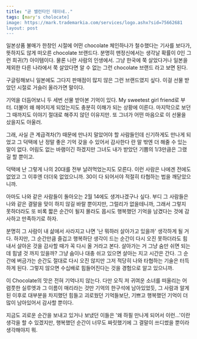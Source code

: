 ```yaml
---
title: "곧 밸런타인 데이네.."
tags: [mary's cholocate]
image: https://mark.trademarkia.com/services/logo.ashx?sid=75662681
layout: post
---
```


일본상품 불매가 한창인 시절에 어떤 chocolate 체인하나가 철수했다는 기사를 보다가, 뜻하지도 않게 떠오른 chocolate 브랜드다. 분명히 맨정신에서는 생각날 확률이 0인 그런 희귀(?) 아이템이다. 물론 나란 사람의 인생에서. 그냥 한국에 쭉 살았다거나 일본을 제외한 다른 나라에서 쭉 살았다면 알 수 없는 그런 chocolate 브랜드 라고 보면 된다. 

구글링해보니 일본에도 그다지 판매점이 많지 않은 그런 브랜드였지 싶다. 이걸 선물 받았던 시절로 거슬러 올라가면 말이다. 

기억을 더듬어보니 두 세번 선물 받아본 기억이 있다. My sweetest girl friend로 부터. 더불어 왜 헤어지게 되었는지도 충분히 이해가 되는 상황에 이른다. 마지막으로 보던 그 때까지도 이야기 절대로 해주지 않던 이유지만. 또 그녀가 어떤 마음으로 이 선물을 샀을지도 아울러.

그래, 사실 큰 계급격차(?) 때문에 만나지 말았어야 할 사람들인데 신기하게도 만나게 되었고 그 덕택에 난 정말 좋은 기억 갖을 수 있어서 감사한다 란 말 밖엔 더 해줄 수 있는 말이 없다. 어림도 없는 바램이긴 하겠지만 그녀도 내가 받았던 기쁨의 1/3만큼은 그랬길 할 뿐이고.

덕택에 난 그렇게 나의 20대를 전부 날려먹었는지도 모른다. 이런 사람은 나에겐 전에도 없었고 그 이후엔 더더욱 없었으니까. 30이 다 되어서야 적절히 타협하는 법을 깨닫았으니까. 

아마도 나와 같은 사람들이 돌아오는 2월 14에도 생겨나겠구나 싶다. 부디 그 사람들은 나와 같은 결말을 맞이 하지 않길 바랄 뿐이지만, 그럴리가 없을테니까, 그래서 그렇지 못하더라도 또 비록 짧은 순간이 될지 몰라도 몹시도 행복했던 기억을 남겼다는 것에 감사하고 만족하기로 하자. 

분명히 그 사람이 내 삶에서 사라지고 나면 '난 뭐하러 살아가고 있을까' 생각하게 될 거다. 하지만, 그 순간만큼 즐겁고 행복하단 생각이 드는 순간이 다시 오진 못하더라도 힘내서 살아온 것을 감사할 때가 꼭 다시 올 거라고 본다. 살아가는 거 그냥 숨만 쉬면 되는데 힘낼 것 까지 있을까? 그냥 숨이나 대충 쉬고 있으면 살아는 지고 시간은 간다. 그 순간에 버금가는 순간도 절대로 다시 오진 않지만 그저 적당히 나와 타협하는 기술은 터득하게 된다. 그렇지 않으면 수십배로 힘들어진다는 것을 경험으로 알고 있으니까. 

이 Chocolate의 맛은 전혀 기억나지 않는다. 다만 오직 저 귀여운 소녀를 떠올리는 어렴풋한 실루엣과 그 이름이 매리라는 것만 기억의 한구석에 남아있었듯, 그 사람과 알게 된 이후로 대부분을 차지했던 힘들고 괴로웠던 기억들보단, 기쁘고 행복했던 기억이 더 많이 남아있어서 감사할 뿐이다.

지금도 괴로운 순간을 보내고 있거나 보냈던 이들은 '왜 하필 만나게 되어서 이런...'이란 생각을 할 수 있겠지만, 행복했던 순간이 너무도 짜릿했기에 그 결말이 쓰디썼을 뿐이라 생각해야지 뭐.